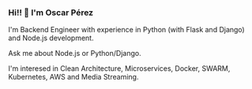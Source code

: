 ### Hi!! 👋 I'm Oscar Pérez

I'm Backend Engineer with experience in Python (with Flask and Django) and Node.js development. 

Ask me about Node.js or Python/Django.

I'm interesed in Clean Architecture, Microservices, Docker, SWARM, Kubernetes, AWS and Media Streaming.
